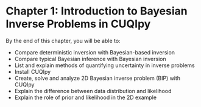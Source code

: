 # Chapter 1: Introduction to Bayesian Inverse Problems in CUQIpy

By the end of this chapter, you will be able to:

- Compare deterministic inversion with Bayesian-based inversion
- Compare typical Bayesian inference with Bayesian inversion
- List and explain methods of quantifying uncertainty in inverse problems
- Install CUQIpy
- Create, solve and analyze 2D Bayesian inverse problem (BIP) with CUQIpy
- Explain the difference between data distribution and likelihood
- Explain the role of prior and likelihood in the 2D example
